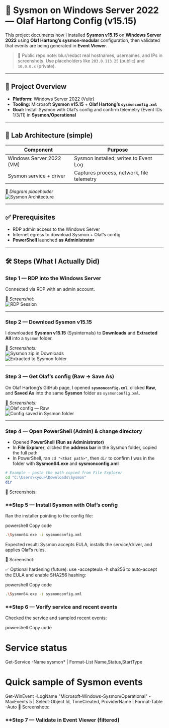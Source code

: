 # 🔎 Sysmon on Windows Server 2022 — Olaf Hartong Config (v15.15)

This project documents how I installed **Sysmon v15.15** on **Windows Server 2022** using **Olaf Hartong’s sysmon-modular** configuration, then validated that events are being generated in **Event Viewer**.

> 🔐 Public repo note: blur/redact real hostnames, usernames, and IPs in screenshots. Use placeholders like `203.0.113.25` (public) and `10.0.0.x` (private).

---

## 📌 Project Overview
- **Platform:** Windows Server 2022 (Vultr)
- **Tooling:** Microsoft **Sysmon v15.15** + **Olaf Hartong’s `sysmonconfig.xml`**
- **Goal:** Install Sysmon with Olaf’s config and confirm telemetry (Event IDs 1/3/11) in **Sysmon/Operational**

---

## 🧱 Lab Architecture (simple)

| Component                   | Purpose                                  |
|----------------------------|-------------------------------------------|
| Windows Server 2022 (VM)   | Sysmon installed; writes to Event Log     |
| Sysmon service + driver    | Captures process, network, file telemetry |

📸 *Diagram placeholder*  
![Sysmon Architecture](./screenshots/sysmon-architecture.png)

---

## ✅ Prerequisites
- RDP admin access to the Windows Server
- Internet egress to download Sysmon + Olaf’s config
- **PowerShell** launched **as Administrator**

---

## 🛠️ Steps (What I Actually Did)

### **Step 1 — RDP into the Windows Server**
Connected via RDP with an admin account.

📸 *Screenshot:*  
![RDP Session](./screenshots/rdp-session.png)

---

### **Step 2 — Download Sysmon v15.15**
I downloaded **Sysmon v15.15** (Sysinternals) to **Downloads** and **Extracted All** into a `Sysmon` folder.

📸 *Screenshots:*  
![Sysmon zip in Downloads](./screenshots/sysmon-zip-downloads.png)  
![Extracted to Sysmon folder](./screenshots/sysmon-zip-extracted.png)

---

### **Step 3 — Get Olaf’s config (Raw → Save As)**
On Olaf Hartong’s GitHub page, I opened **`sysmonconfig.xml`**, clicked **Raw**, and **Saved As** into the same **Sysmon** folder as `sysmonconfig.xml`.

📸 *Screenshots:*  
![Olaf config — Raw](./screenshots/olaf-config-raw.png)  
![Config saved in Sysmon folder](./screenshots/sysmon-folder-with-config.png)

---

### **Step 4 — Open PowerShell (Admin) & change directory**
- Opened **PowerShell (Run as Administrator)**
- In **File Explorer**, clicked the **address bar** in the Sysmon folder, copied the full path
- In PowerShell, ran `cd "<that path>"`, then `dir` to confirm I was in the folder with **Sysmon64.exe** and **sysmonconfig.xml**

```bash
# Example — paste the path copied from File Explorer
cd "C:\Users\<you>\Downloads\Sysmon"
dir
```
📸 Screenshots:



### **Step 5 — Install Sysmon with Olaf’s config
Ran the installer pointing to the config file:

powershell
Copy code
```bash
.\Sysmon64.exe -i sysmonconfig.xml
```
Expected result: Sysmon accepts EULA, installs the service/driver, and applies Olaf’s rules.

📸 Screenshot:

✅ Optional hardening (future): use -accepteula -h sha256 to auto-accept the EULA and enable SHA256 hashing:

powershell
Copy code
```bash
.\Sysmon64.exe -i sysmonconfig.xml
```


### **Step 6 — Verify service and recent events
Checked the service and sampled recent events:

powershell
Copy code
# Service status
Get-Service -Name sysmon* | Format-List Name,Status,StartType

# Quick sample of Sysmon events
Get-WinEvent -LogName "Microsoft-Windows-Sysmon/Operational" -MaxEvents 5 |
  Select-Object Id, TimeCreated, ProviderName |
  Format-Table -Auto
📸 Screenshots:



### **Step 7 — Validate in Event Viewer (filtered)
